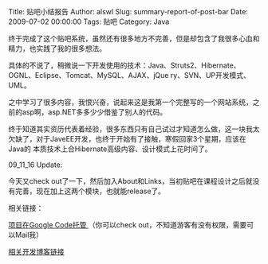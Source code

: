 Title: 贴吧小结报告
Author: alswl
Slug: summary-report-of-post-bar
Date: 2009-07-02 00:00:00
Tags: 贴吧
Category: Java

终于完成了这个贴吧系统，虽然还有很多地方不完善，但是却包含了我很多心血和精力，也实践了我的很多想法。

具体的不说了，稍微说一下开发使用的技术：Java、Struts2、Hibernate、OGNL、Eclipse、Tomcat、MySQL、AJAX、jQue
ry、SVN、UP开发模式、UML。

之中学习了很多内容，我恨兴奋，说起来这是我第一个完整写的一个网站系统，之前的asp啊，asp.NET多多少少借鉴了别人的代码。

终于知道其实资历代表着经验，很多东西只有自己试过才知道怎么做，这一块我太欠缺了，对于JaveEE开发，也终于开始有了接触，寒假回家3个星期，应该在Java的
本质技术上合Hibernate高级内容、设计模式上花时间了。

09_11_16 Update:

今天又check out了一下，然后加入About和Links，当初贴吧在课程设计之后就没有完善，现在加上这两个模块，也就能release了。

相关链接：

[项目在Google Code托管 ](http://code.google.com/p/postbar/ )（你可以check
out，不知道游客有没有权限，需要可以Mail我）

[相关开发博客链接 ](http://log4d.com/tag/postbar )


